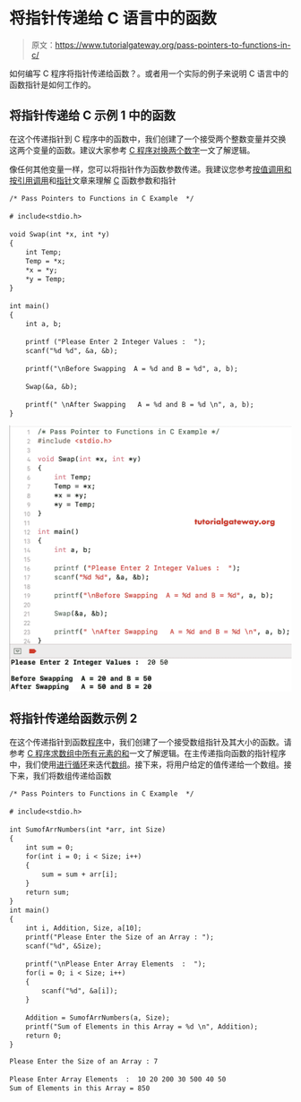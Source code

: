 # 将指针传递给 C 语言中的函数

> 原文：<https://www.tutorialgateway.org/pass-pointers-to-functions-in-c/>

如何编写 C 程序将指针传递给函数？。或者用一个实际的例子来说明 C 语言中的函数指针是如何工作的。

## 将指针传递给 C 示例 1 中的函数

在这个传递指针到 C 程序中的函数中，我们创建了一个接受两个整数变量并交换这两个变量的函数。建议大家参考 [C 程序对换两个数字](https://www.tutorialgateway.org/c-program-to-swap-two-numbers/)一文了解逻辑。

像任何其他变量一样，您可以将指针作为函数参数传递。我建议您参考[按值调用和按引用调用](https://www.tutorialgateway.org/call-by-value-and-call-by-reference-in-c/)和[指针](https://www.tutorialgateway.org/pointers-in-c/)文章来理解 [C](https://www.tutorialgateway.org/c-programming/) 函数参数和指针

```
/* Pass Pointers to Functions in C Example  */

# include<stdio.h>

void Swap(int *x, int *y)
{
    int Temp;
    Temp = *x;
    *x = *y;
    *y = Temp;
}

int main()
{
    int a, b;

    printf ("Please Enter 2 Integer Values :  ");
    scanf("%d %d", &a, &b);

    printf("\nBefore Swapping  A = %d and B = %d", a, b);

    Swap(&a, &b);

    printf(" \nAfter Swapping   A = %d and B = %d \n", a, b);
}
```

![Pass Pointers to Functions in C 1](img/10aaa9b71e5a23962d035c4bb3e397f0.png)

## 将指针传递给函数示例 2

在这个传递指针到函数[程序](https://www.tutorialgateway.org/c-programming-examples/)中，我们创建了一个接受数组指针及其大小的函数。请参考 [C 程序求数组中所有元素的和](https://www.tutorialgateway.org/c-program-to-find-sum-of-elements-in-an-array/)一文了解逻辑。在主传递指向函数的指针程序中，我们使用[进行循环](https://www.tutorialgateway.org/for-loop-in-c-programming/)来迭代[数组](https://www.tutorialgateway.org/array-in-c/)。接下来，将用户给定的值传递给一个数组。接下来，我们将数组传递给函数

```
/* Pass Pointers to Functions in C Example  */

# include<stdio.h>

int SumofArrNumbers(int *arr, int Size)
{
    int sum = 0;
    for(int i = 0; i < Size; i++)
    {
        sum = sum + arr[i];
    }
    return sum;
}
int main()
{
    int i, Addition, Size, a[10];
    printf("Please Enter the Size of an Array : ");
    scanf("%d", &Size);

    printf("\nPlease Enter Array Elements  :  ");
    for(i = 0; i < Size; i++)
    {
        scanf("%d", &a[i]);
    }

    Addition = SumofArrNumbers(a, Size);
    printf("Sum of Elements in this Array = %d \n", Addition);
    return 0;
}
```

```
Please Enter the Size of an Array : 7

Please Enter Array Elements  :  10 20 200 30 500 40 50
Sum of Elements in this Array = 850 
```